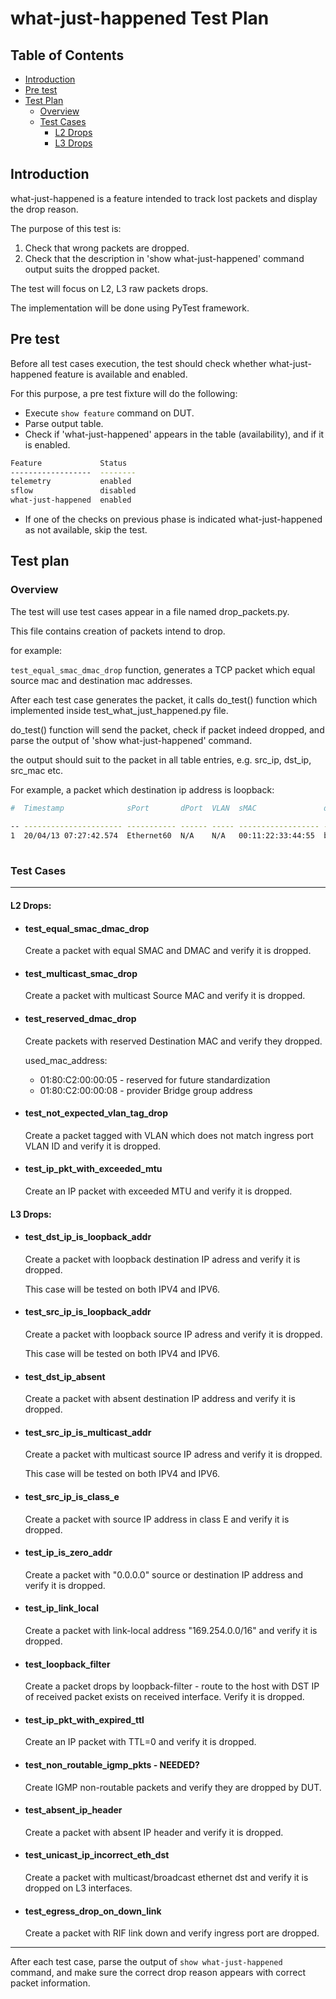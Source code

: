 # what-just-happened Test Plan

## Table of Contents
- [Introduction](#introduction)
- [Pre test](#pre-test)
- [Test Plan](#test-plan)
    - [Overview](#overview)
    - [Test Cases](#test-cases)
        - [L2 Drops](#l2-drops)
        - [L3 Drops](#l3-drops)


## Introduction
what-just-happened is a feature intended to track lost packets and display the drop reason.

The purpose of this test is:

1. Check that wrong packets are dropped. 
2. Check that the description in 'show what-just-happened' command output suits the dropped packet.
 
The test will focus on L2, L3 raw packets drops. 

The implementation will be done using PyTest framework.

## Pre test
Before all test cases execution, the test should check whether what-just-happened feature is available and enabled. 

For this purpose, a pre test fixture will do the following:

- Execute ```show feature``` command on DUT. 
- Parse output table.
- Check if 'what-just-happened' appears in the table (availability), and if it is enabled.

```bash
Feature             Status
------------------  --------
telemetry           enabled
sflow               disabled
what-just-happened  enabled
```

- If one of the checks on previous phase is indicated what-just-happened as not available, skip the test. 

## Test plan

### Overview
The test will use test cases appear in a file named drop_packets.py.

This file contains creation of packets intend to drop.

for example: 

```test_equal_smac_dmac_drop``` function, generates a TCP packet which equal source mac and destination mac addresses.

After each test case generates the packet, it calls do_test() function which implemented inside test_what_just_happened.py file. 

do_test() function will send the packet, check if packet indeed dropped, and parse the output of 'show what-just-happened' command. 

the output should suit to the packet in all table entries, e.g. src_ip, dst_ip, src_mac etc. 

For example, a packet which destination ip address is loopback:

```bash
#  Timestamp              sPort       dPort  VLAN  sMAC               dMAC               EthType  Src IP:Port            Dst IP:Port          IP Proto  Drop   Severity  Drop reason - Recommended action                
                                                                                                                                                        Group                                                            
-- ---------------------- ----------- ------ ----- ------------------ ------------------ -------- ---------------------- -------------------- --------- ------ --------- ------------------------------------------------
1  20/04/13 07:27:42.574  Ethernet60  N/A    N/A   00:11:22:33:44:55  b0:29:3f:a6:33:20  IPv4     1.1.1.1:20 (ftp-data)  127.0.0.1:80 (http)  tcp       L3     Error     Destination IP is loopback address - Bad packet 
                                                                                                                                                                         was received from the peer                      
```

### Test Cases
-------------------

#### L2 Drops:
- #### test_equal_smac_dmac_drop
    Create a packet with equal SMAC and DMAC and verify it is dropped.

- #### test_multicast_smac_drop
    Create a packet with multicast Source MAC and verify it is dropped.

- #### test_reserved_dmac_drop
    Create packets with reserved Destination MAC and verify they dropped.
    
    used_mac_address:  
    - 01:80:C2:00:00:05 - reserved for future standardization
    - 01:80:C2:00:00:08 - provider Bridge group address

- #### test_not_expected_vlan_tag_drop
    Create a packet tagged with VLAN which does not match ingress port VLAN ID and verify it is dropped.

- #### test_ip_pkt_with_exceeded_mtu
    Create an IP packet with exceeded MTU and verify it is dropped.

#### L3 Drops:
- #### test_dst_ip_is_loopback_addr
    Create a packet with loopback destination IP adress and verify it is dropped.

    This case will be tested on both IPV4 and IPV6. 

- #### test_src_ip_is_loopback_addr
    Create a packet with loopback source IP adress and verify it is dropped.

    This case will be tested on both IPV4 and IPV6. 

- #### test_dst_ip_absent
    Create a packet with absent destination IP address and verify it is dropped.

- #### test_src_ip_is_multicast_addr
    Create a packet with multicast source IP adress and verify it is dropped.

    This case will be tested on both IPV4 and IPV6. 

- #### test_src_ip_is_class_e
    Create a packet with source IP address in class E and verify it is dropped.

- #### test_ip_is_zero_addr
    Create a packet with "0.0.0.0" source or destination IP address and verify it is dropped. 

- #### test_ip_link_local
    Create a packet with link-local address "169.254.0.0/16" and verify it is dropped.

- #### test_loopback_filter
    Create a packet drops by loopback-filter - route to the host with DST IP of received packet exists on received interface. Verify it is dropped. 

- #### test_ip_pkt_with_expired_ttl
    Create an IP packet with TTL=0 and verify it is dropped.

- #### test_non_routable_igmp_pkts - NEEDED?
    Create IGMP non-routable packets and verify they are dropped by DUT. 

- #### test_absent_ip_header
    Create a packet with absent IP header and verify it is dropped.

- #### test_unicast_ip_incorrect_eth_dst
    Create a packet with multicast/broadcast ethernet dst and verify it is dropped on L3 interfaces.

- #### test_egress_drop_on_down_link
    Create a packet with RIF link down and verify ingress port are dropped.



----

After each test case, parse the output of ```show what-just-happened``` command, 
and make sure the correct drop reason appears with correct packet information.
